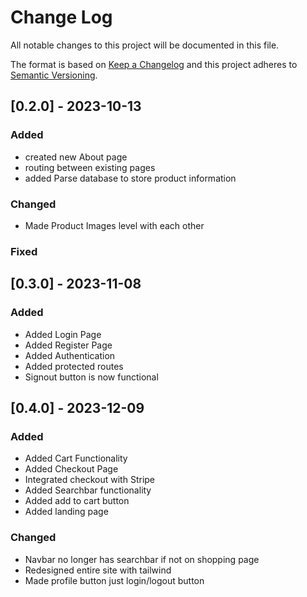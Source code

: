 
# Change Log
All notable changes to this project will be documented in this file.
 
The format is based on [Keep a Changelog](http://keepachangelog.com/)
and this project adheres to [Semantic Versioning](http://semver.org/).
 
## [0.2.0] - 2023-10-13

### Added
- created new About page
- routing between existing pages
- added Parse database to store product information
 
### Changed
- Made Product Images level with each other

### Fixed

## [0.3.0] - 2023-11-08

### Added
- Added Login Page
- Added Register Page
- Added Authentication
- Added protected routes
- Signout button is now functional

## [0.4.0] - 2023-12-09

### Added
- Added Cart Functionality
- Added Checkout Page
- Integrated checkout with Stripe
- Added Searchbar functionality
- Added add to cart button
- Added landing page

### Changed
- Navbar no longer has searchbar if not on shopping page
- Redesigned entire site with tailwind
- Made profile button just login/logout button
